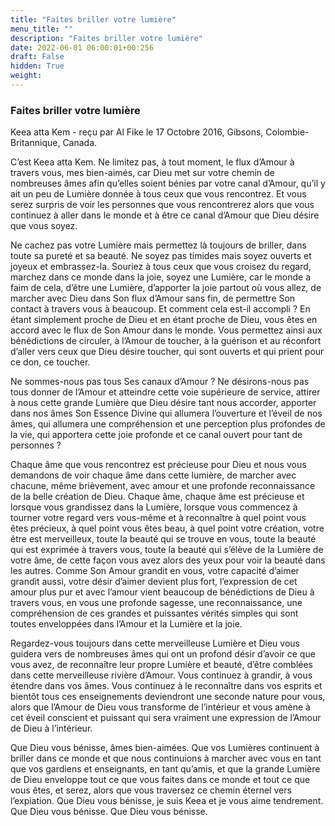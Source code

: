 ```yaml
---
title: "Faites briller votre lumière"
menu_title: ""
description: "Faites briller votre lumière"
date: 2022-06-01 06:00:01+00:256
draft: False
hidden: True
weight:
---
```

### Faites briller votre lumière

Keea atta Kem - reçu par Al Fike le 17 Octobre 2016, Gibsons, Colombie-Britannique, Canada.

C’est Keea atta Kem. Ne limitez pas, à tout moment, le flux d’Amour à travers vous, mes bien-aimés, car Dieu met sur votre chemin de nombreuses âmes afin qu’elles soient bénies par votre canal d’Amour, qu’il y ait un peu de Lumière donnée à tous ceux que vous rencontrez. Et vous serez surpris de voir les personnes que vous rencontrerez alors que vous continuez à aller dans le monde et à être ce canal d’Amour que Dieu désire que vous soyez.

Ne cachez pas votre Lumière mais permettez là toujours de briller, dans toute sa pureté et sa beauté. Ne soyez pas timides mais soyez ouverts et joyeux et embrassez-la. Souriez à tous ceux que vous croisez du regard, marchez dans ce monde dans la joie, soyez une Lumière, car le monde a faim de cela, d’être une Lumière, d’apporter la joie partout où vous allez, de marcher avec Dieu dans Son flux d’Amour sans fin, de permettre Son contact à travers vous à beaucoup. Et comment cela est-il accompli ? En étant simplement proche de Dieu et en étant proche de Dieu, vous êtes en accord avec le flux de Son Amour dans le monde. Vous permettez ainsi aux bénédictions de circuler, à l’Amour de toucher, à la guérison et au réconfort d’aller vers ceux que Dieu désire toucher, qui sont ouverts et qui prient pour ce don, ce toucher.

Ne sommes-nous pas tous Ses canaux d’Amour ? Ne désirons-nous pas tous donner de l’Amour et atteindre cette voie supérieure de service, attirer à nous cette grande Lumière que Dieu désire tant nous accorder, apporter dans nos âmes Son Essence Divine qui allumera l’ouverture et l’éveil de nos âmes, qui allumera une compréhension et une perception plus profondes de la vie, qui apportera cette joie profonde et ce canal ouvert pour tant de personnes ?

Chaque âme que vous rencontrez est précieuse pour Dieu et nous vous demandons de voir chaque âme dans cette lumière, de marcher avec chacune, même brièvement, avec amour et une profonde reconnaissance de la belle création de Dieu. Chaque âme, chaque âme est précieuse et lorsque vous grandissez dans la Lumière, lorsque vous commencez à tourner votre regard vers vous-même et à reconnaître à quel point vous êtes précieux, à quel point vous êtes beau, à quel point votre création, votre être est merveilleux, toute la beauté qui se trouve en vous, toute la beauté qui est exprimée à travers vous, toute la beauté qui s’élève de la Lumière de votre âme, de cette façon vous avez alors des yeux pour voir la beauté dans les autres. Comme Son Amour grandit en vous, votre capacité d’aimer grandit aussi, votre désir d’aimer devient plus fort, l’expression de cet amour plus pur et avec l’amour vient beaucoup de bénédictions de Dieu à travers vous, en vous une profonde sagesse, une reconnaissance, une compréhension de ces grandes et puissantes vérités simples qui sont toutes enveloppées dans l’Amour et la Lumière et la joie.

Regardez-vous toujours dans cette merveilleuse Lumière et Dieu vous guidera vers de nombreuses âmes qui ont un profond désir d’avoir ce que vous avez, de reconnaître leur propre Lumière et beauté, d’être comblées dans cette merveilleuse rivière d’Amour. Vous continuez à grandir, à vous étendre dans vos âmes. Vous continuez à le reconnaître dans vos esprits et bientôt tous ces enseignements deviendront une seconde nature pour vous, alors que l’Amour de Dieu vous transforme de l’intérieur et vous amène à cet éveil conscient et puissant qui sera vraiment une expression de l’Amour de Dieu à l’intérieur.

Que Dieu vous bénisse, âmes bien-aimées. Que vos Lumières continuent à briller dans ce monde et que nous continuions à marcher avec vous en tant que vos gardiens et enseignants, en tant qu’amis, et que la grande Lumière de Dieu enveloppe tout ce que vous faites dans ce monde et tout ce que vous êtes, et serez, alors que vous traversez ce chemin éternel vers l’expiation. Que Dieu vous bénisse, je suis Keea et je vous aime tendrement. Que Dieu vous bénisse. Que Dieu vous bénisse.
